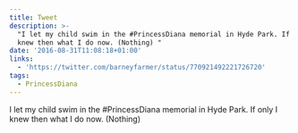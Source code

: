 ```yaml
---
title: Tweet
description: >-
  "I let my child swim in the #PrincessDiana memorial in Hyde Park. If only I
  knew then what I do now. (Nothing) "
date: '2016-08-31T11:08:18+01:00'
links:
  - 'https://twitter.com/barneyfarmer/status/770921492221726720'
tags:
  - PrincessDiana
---
```

I let my child swim in the #PrincessDiana memorial in Hyde Park. If only I knew then what I do now. (Nothing) 
